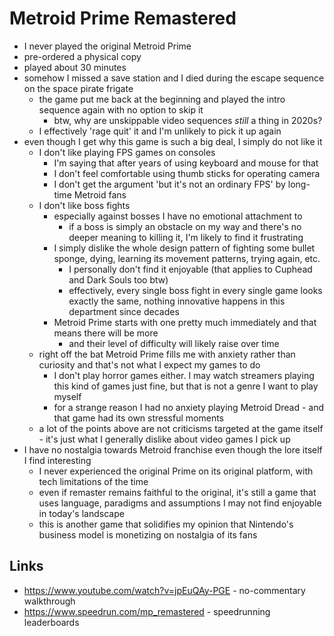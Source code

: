 # Metroid Prime Remastered

- I never played the original Metroid Prime
- pre-ordered a physical copy
- played about 30 minutes
- somehow I missed a save station and I died during the escape sequence on the space pirate frigate
  - the game put me back at the beginning and played the intro sequence again with no option to skip it
    - btw, why are unskippable video sequences _still_ a thing in 2020s? 
  - I effectively 'rage quit' it and I'm unlikely to pick it up again
- even though I get why this game is such a big deal, I simply do not like it
  - I don't like playing FPS games on consoles
    - I'm saying that after years of using keyboard and mouse for that
    - I don't feel comfortable using thumb sticks for operating camera
    - I don't get the argument 'but it's not an ordinary FPS' by long-time Metroid fans
  - I don't like boss fights
    - especially against bosses I have no emotional attachment to
      - if a boss is simply an obstacle on my way and there's no deeper meaning to killing it, I'm likely to find it frustrating 
    - I simply dislike the whole design pattern of fighting some bullet sponge, dying, learning its movement patterns, trying again, etc.
      - I personally don't find it enjoyable (that applies to Cuphead and Dark Souls too btw)
      - effectively, every single boss fight in every single game looks exactly the same, nothing innovative happens in this department since decades 
    - Metroid Prime starts with one pretty much immediately and that means there will be more
      - and their level of difficulty will likely raise over time
  - right off the bat Metroid Prime fills me with anxiety rather than curiosity and that's not what I expect my games to do
    - I don't play horror games either. I may watch streamers playing this kind of games just fine, but that is not a genre I want to play myself 
    - for a strange reason I had no anxiety playing Metroid Dread - and that game had its own stressful moments 
  - a lot of the points above are not criticisms targeted at the game itself - it's just what I generally dislike about video games I pick up
- I have no nostalgia towards Metroid franchise even though the lore itself I find interesting 
  - I never experienced the original Prime on its original platform, with tech limitations of the time
  - even if remaster remains faithful to the original, it's still a game that uses language, paradigms and assumptions I may not find enjoyable in today's landscape
  - this is another game that solidifies my opinion that Nintendo's business model is monetizing on nostalgia of its fans

## Links

- https://www.youtube.com/watch?v=jpEuQAy-PGE - no-commentary walkthrough
- https://www.speedrun.com/mp_remastered - speedrunning leaderboards
